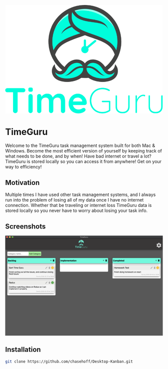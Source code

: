 ![TimeGuru Logo](app/images/Layer1.png)
# TimeGuru
Welcome to the TimeGuru task management system built for both Mac & Windows. Become the most efficient version of yourself by keeping track of what needs to be done, and by when! Have bad internet or travel a lot? TimeGuru is stored locally so you can access it from anywhere! Get on your way to efficiency!

## Motivation
Multiple times I have used other task management systems, and I always run into the problem of losing all of my data once I have no internet connection. Whether that be traveling or internet loss TimeGuru data is stored locally so you never have to worry about losing your task info.

## Screenshots
![TimeGuru UI Drag N Drop](app/TimeGuru_App-1.png)

## Installation
```bash
git clone https://github.com/chasehoff/Desktop-Kanban.git
```
